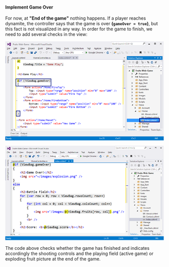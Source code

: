 #### Implement Game Over

For now, at **"End of the game"** nothing happens. If a player reaches dynamite, the controller says that the game is over **(`gameOver = true`)**, but this fact is not visualized in any way. In order for the game to finish, we need to add several checks in the view:

![](/assets/chapter-7-images/15.Fruits-14.png)

![](/assets/chapter-7-images/15.Fruits-15.png)

The code above checks whether the game has finished and indicates accordingly the shooting controls and the playing field (active game) or exploding fruit picture at the end of the game.
